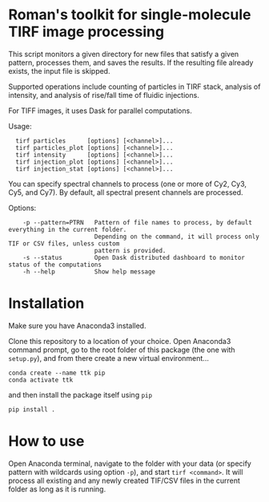 # Roman's toolkit for single-molecule TIRF image processing

This script monitors a given directory for new files that satisfy a
given pattern, processes them, and saves the results. If the resulting
file already exists, the input file is skipped.

Supported operations include counting of particles in TIRF stack,
analysis of intensity, and analysis of rise/fall time of fluidic injections.

For TIFF images, it uses Dask for parallel computations.

Usage:
```
  tirf particles      [options] [<channel>]...
  tirf particles_plot [options] [<channel>]...
  tirf intensity      [options] [<channel>]...
  tirf injection_plot [options] [<channel>]...
  tirf injection_stat [options] [<channel>]...
```
You can specify spectral channels to process (one or more of Cy2, Cy3,
Cy5, and Cy7). By default, all spectral present channels are processed.

Options:
```
    -p --pattern=PTRN   Pattern of file names to process, by default everything in the current folder.
                        Depending on the command, it will process only TIF or CSV files, unless custom
                        pattern is provided.
    -s --status         Open Dask distributed dashboard to monitor status of the computations
    -h --help           Show help message
```


# Installation

Make sure you have Anaconda3 installed.

Clone this repository to a location of your choice. Open Anaconda3 command prompt,
go to the root folder of this package (the one with `setup.py`), and from there
create a new virtual environment...

```
conda create --name ttk pip
conda activate ttk
```

and then install the package itself using `pip`

```
pip install .
```

# How to use

Open Anaconda terminal, navigate to the folder with your data (or specify pattern with wildcards using option `-p`),
and start `tirf <command>`. It will process all existing and any newly created TIF/CSV files in the current folder
as long as it is running.


